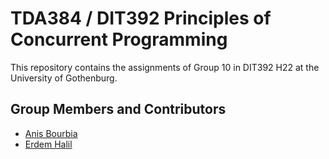 # TDA384 / DIT392 Principles of Concurrent Programming

This repository contains the assignments of Group 10 in DIT392 H22 at the University of Gothenburg.

## Group Members and Contributors

- [Anis Bourbia](https://github.com/enisbourbia)
- [Erdem Halil](https://github.com/erdemhalil)
